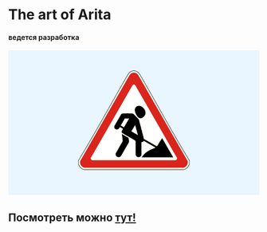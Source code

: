 # The art of Arita
#### ведется разработка

![](./images/banner.png)

## Посмотреть можно [тут!](https://artem-kukin.github.io/The-art-of-Arita/)
